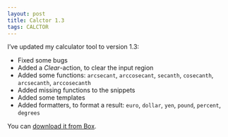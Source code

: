 ```yaml
---
layout: post
title: Calctor 1.3
tags: CALCTOR
---
```


I’ve updated my calculator tool to version 1.3:

- Fixed some bugs
- Added a *Clear*-action, to clear the input region
- Added some functions: `arcsecant`, `arccosecant`, `secanth`, `cosecanth`, `arcsecanth`, `arccosecanth`
- Added missing functions to the snippets
- Added some templates
- Added formatters, to format a result: `euro`, `dollar`, `yen`, `pound`, `percent`, `degrees`

You can [download it from Box](https://app.box.com/s/hd1fulwrkasfnm2qxeev).